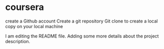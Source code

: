# coursera
create a Github account Create a git repository Git clone to create a local copy on your local machine


I am editing the README file. Adding some more details about the project description.

